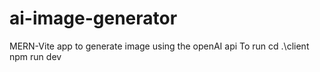 # ai-image-generator
MERN-Vite app to generate image using the openAI api
To run
   cd .\client\
    npm run dev

